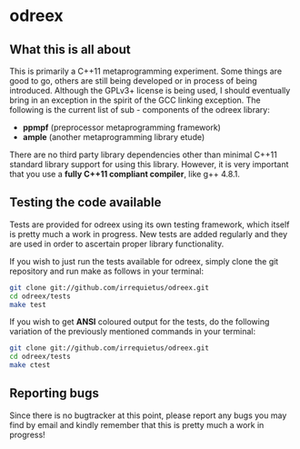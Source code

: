 # odreex

What this is all about
----------------------

This is primarily a C++11 metaprogramming experiment. Some things are good to
go, others are still being developed or in process of being introduced. Although
the GPLv3+ license is being used, I should eventually bring in an exception
in the spirit of the GCC linking exception. The following is the current list
of sub - components of the odreex library:

 * **ppmpf** (preprocessor metaprogramming framework)
 * **ample** (another metaprogramming library etude)
 
There are no third party library dependencies other than minimal C++11 standard
library support for using this library. However, it is very important that you
use a **fully C++11 compliant compiler**, like g++ 4.8.1.

Testing the code available
--------------------------

Tests are provided for odreex using its own testing framework, which itself is
pretty much a work in progress. New tests are added regularly and they are used
in order to ascertain proper library functionality.

If you wish to just run the tests available for odreex, simply clone the git
repository and run make as follows in your terminal:
```bash
git clone git://github.com/irrequietus/odreex.git
cd odreex/tests
make test
```
If you wish to get **ANSI** coloured output for the tests, do the following
variation of the previously mentioned commands in your terminal:
```bash
git clone git://github.com/irrequietus/odreex.git
cd odreex/tests
make ctest
```

Reporting bugs
--------------

Since there is no bugtracker at this point, please report any bugs you may find
by email and kindly remember that this is pretty much a work in progress!
